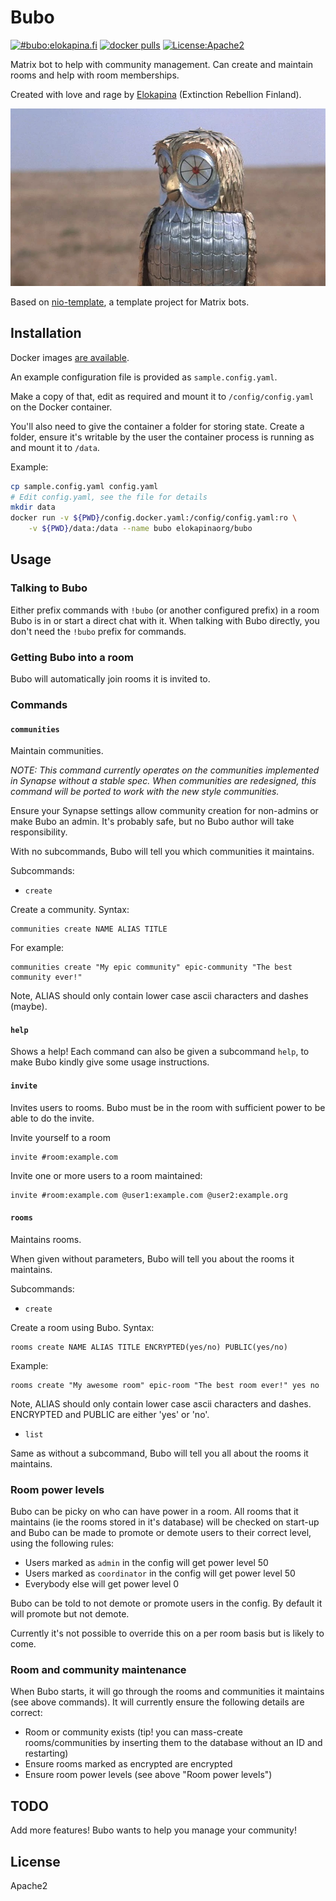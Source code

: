 # Bubo

[![#bubo:elokapina.fi](https://img.shields.io/matrix/bubo:elokapina.fi.svg?label=%23bubo%3Aelokapina.fi&server_fqdn=matrix.elokapina.fi)](https://matrix.to/#/#bubo:elokapina.fi) [![docker pulls](https://badgen.net/docker/pulls/elokapinaorg/bubo)](https://hub.docker.com/r/elokapinaorg/bubo) [![License:Apache2](https://img.shields.io/badge/License-Apache%202.0-blue.svg)](https://opensource.org/licenses/Apache-2.0)

Matrix bot to help with community management. Can create and maintain rooms and help with
room memberships.

Created with love and rage by [Elokapina](https://elokapina.fi) (Extinction Rebellion Finland).

[![bubo](bubo.png)](https://clash-of-the-titans.fandom.com/wiki/Bubo)

Based on [nio-template](https://github.com/anoadragon453/nio-template), a template project for Matrix bots.

## Installation

Docker images [are available](https://hub.docker.com/r/elokapinaorg/bubo).

An example configuration file is provided as `sample.config.yaml`.

Make a copy of that, edit as required and mount it to `/config/config.yaml` on the Docker container.

You'll also need to give the container a folder for storing state. Create a folder, ensure
it's writable by the user the container process is running as and mount it to `/data`.

Example:

```bash
cp sample.config.yaml config.yaml
# Edit config.yaml, see the file for details
mkdir data
docker run -v ${PWD}/config.docker.yaml:/config/config.yaml:ro \
    -v ${PWD}/data:/data --name bubo elokapinaorg/bubo
```

## Usage

### Talking to Bubo

Either prefix commands with `!bubo` (or another configured prefix) in a room Bubo is in or
start a direct chat with it. When talking with Bubo directly, you don't need
the `!bubo` prefix for commands.

### Getting Bubo into a room

Bubo will automatically join rooms it is invited to.

### Commands

#### `communities`

Maintain communities.

*NOTE: This command currently operates on the communities implemented in Synapse
without a stable spec. When communities are redesigned, this command will be ported
to work with the new style communities.*

Ensure your Synapse settings allow community creation for non-admins or make Bubo
an admin. It's probably safe, but no Bubo author will take responsibility.

With no subcommands, Bubo will tell you which communities it maintains.

Subcommands:

* `create`

Create a community. Syntax:

    communities create NAME ALIAS TITLE
    
For example:

    communities create "My epic community" epic-community "The best community ever!"
    
Note, ALIAS should only contain lower case ascii characters and dashes (maybe).

#### `help`

Shows a help! Each command can also be given a subcommand `help`, to make
Bubo kindly give some usage instructions.

#### `invite`

Invites users to rooms. Bubo must be in the room with sufficient power to be
able to do the invite.

Invite yourself to a room

    invite #room:example.com
                   
Invite one or more users to a room maintained:
                   
    invite #room:example.com @user1:example.com @user2:example.org

#### `rooms`

Maintains rooms.

When given without parameters, Bubo will tell you about the rooms it maintains.

Subcommands:

* `create`

Create a room using Bubo. Syntax:

    rooms create NAME ALIAS TITLE ENCRYPTED(yes/no) PUBLIC(yes/no)
    
Example:

    rooms create "My awesome room" epic-room "The best room ever!" yes no
    
Note, ALIAS should only contain lower case ascii characters and dashes. 
ENCRYPTED and PUBLIC are either 'yes' or 'no'.

* `list`

Same as without a subcommand, Bubo will tell you all about the rooms it maintains.

### Room power levels

Bubo can be picky on who can have power in a room. All rooms that it maintains (ie the rooms
stored in it's database) will be checked on start-up and Bubo can be made to promote or demote
users to their correct level, using the following rules:

* Users marked as `admin` in the config will get power level 50
* Users marked as `coordinator` in the config will get power level 50
* Everybody else will get power level 0

Bubo can be told to not demote or promote users in the config. By default it will 
promote but not demote.

Currently it's not possible to override this on a per room basis but is likely to come.

### Room and community maintenance

When Bubo starts, it will go through the rooms and communities it maintains (see above
commands). It will currently ensure the following details are correct:

* Room or community exists (tip! you can mass-create rooms/communities by inserting them to
  the database without an ID and restarting)
* Ensure rooms marked as encrypted are encrypted
* Ensure room power levels (see above "Room power levels") 

## TODO

Add more features! Bubo wants to help you manage your community!

## License

Apache2

